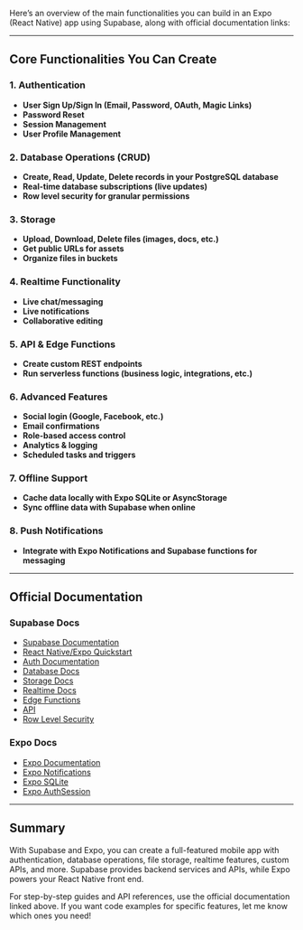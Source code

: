 Here’s an overview of the main functionalities you can build in an Expo (React Native) app using Supabase, along with official documentation links:

---

## Core Functionalities You Can Create

### 1. **Authentication**
- **User Sign Up/Sign In (Email, Password, OAuth, Magic Links)**
- **Password Reset**
- **Session Management**
- **User Profile Management**

### 2. **Database Operations (CRUD)**
- **Create, Read, Update, Delete records in your PostgreSQL database**
- **Real-time database subscriptions (live updates)**
- **Row level security for granular permissions**

### 3. **Storage**
- **Upload, Download, Delete files (images, docs, etc.)**
- **Get public URLs for assets**
- **Organize files in buckets**

### 4. **Realtime Functionality**
- **Live chat/messaging**
- **Live notifications**
- **Collaborative editing**

### 5. **API & Edge Functions**
- **Create custom REST endpoints**
- **Run serverless functions (business logic, integrations, etc.)**

### 6. **Advanced Features**
- **Social login (Google, Facebook, etc.)**
- **Email confirmations**
- **Role-based access control**
- **Analytics & logging**
- **Scheduled tasks and triggers**

### 7. **Offline Support**
- **Cache data locally with Expo SQLite or AsyncStorage**
- **Sync offline data with Supabase when online**

### 8. **Push Notifications**
- **Integrate with Expo Notifications and Supabase functions for messaging**

---

## Official Documentation

### Supabase Docs
- [Supabase Documentation](https://supabase.com/docs)
- [React Native/Expo Quickstart](https://supabase.com/docs/guides/with-expo)
- [Auth Documentation](https://supabase.com/docs/guides/auth)
- [Database Docs](https://supabase.com/docs/guides/database)
- [Storage Docs](https://supabase.com/docs/guides/storage)
- [Realtime Docs](https://supabase.com/docs/guides/realtime)
- [Edge Functions](https://supabase.com/docs/guides/functions)
- [API](https://supabase.com/docs/reference/javascript)
- [Row Level Security](https://supabase.com/docs/guides/auth/row-level-security)

### Expo Docs
- [Expo Documentation](https://docs.expo.dev/)
- [Expo Notifications](https://docs.expo.dev/versions/latest/sdk/notifications/)
- [Expo SQLite](https://docs.expo.dev/versions/latest/sdk/sqlite/)
- [Expo AuthSession](https://docs.expo.dev/versions/latest/sdk/auth-session/)

---

## Summary

With Supabase and Expo, you can create a full-featured mobile app with authentication, database operations, file storage, realtime features, custom APIs, and more. Supabase provides backend services and APIs, while Expo powers your React Native front end.

For step-by-step guides and API references, use the official documentation linked above. If you want code examples for specific features, let me know which ones you need!
